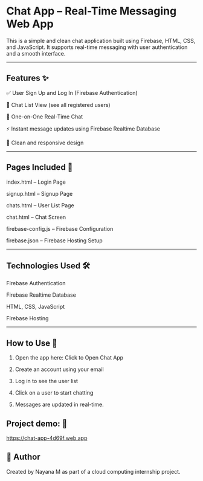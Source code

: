 # Chat App – Real-Time Messaging Web App

This is a simple and clean chat application built using Firebase, HTML, CSS, and JavaScript. It supports real-time messaging with user authentication and a smooth interface.


---

## Features ✨

✅ User Sign Up and Log In (Firebase Authentication)

📃 Chat List View (see all registered users)

💬 One-on-One Real-Time Chat

⚡ Instant message updates using Firebase Realtime Database

📱 Clean and responsive design



---

## Pages Included 📄

index.html – Login Page

signup.html – Signup Page

chats.html – User List Page

chat.html – Chat Screen

firebase-config.js – Firebase Configuration

firebase.json – Firebase Hosting Setup



---

## Technologies Used 🛠

Firebase Authentication

Firebase Realtime Database

HTML, CSS, JavaScript

Firebase Hosting



---

## How to Use 🚀

1. Open the app here: Click to Open Chat App


2. Create an account using your email


3. Log in to see the user list


4. Click on a user to start chatting


5. Messages are updated in real-time.

## Project demo: 🔗
https://chat-app-4d69f.web.app


## 🤝 Author
Created by Nayana M as part of a cloud computing internship project.
